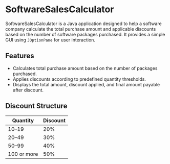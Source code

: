 # SoftwareSalesCalculator

SoftwareSalesCalculator is a Java application designed to help a software company calculate the total purchase amount and applicable discounts based on the number of software packages purchased. It provides a simple GUI using `JOptionPane` for user interaction.

## Features

- Calculates total purchase amount based on the number of packages purchased.
- Applies discounts according to predefined quantity thresholds.
- Displays the total amount, discount applied, and final amount payable after discount.

## Discount Structure

| Quantity     | Discount |
|--------------|----------|
| 10–19        | 20%      |
| 20–49        | 30%      |
| 50–99        | 40%      |
| 100 or more  | 50%      |                                                                                                                                                                                                                                                                            

